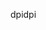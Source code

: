 <span data-ttu-id="285b9-101">dpi</span><span class="sxs-lookup"><span data-stu-id="285b9-101">dpi</span></span>